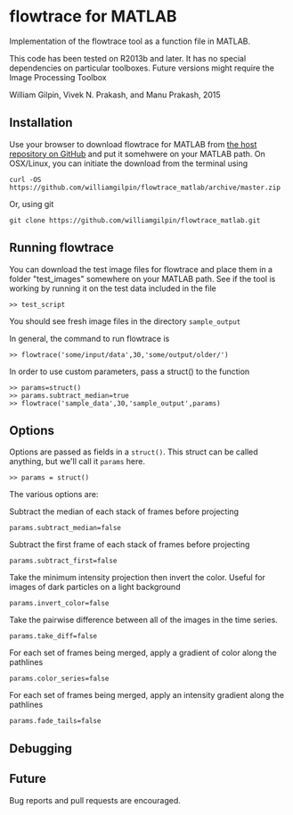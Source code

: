 # flowtrace for MATLAB

Implementation of the flowtrace tool as a function file in MATLAB.

This code has been tested on R2013b and later. It has no special dependencies on particular toolboxes. Future versions might require the Image Processing Toolbox

William Gilpin, Vivek N. Prakash, and Manu Prakash, 2015

## Installation

Use your browser to download flowtrace for MATLAB from [the host repository on GitHub](https://github.com/williamgilpin/flowtrace_matlab) and put it somehwere on your MATLAB path. On OSX/Linux, you can initiate the download from the terminal using

	curl -OS https://github.com/williamgilpin/flowtrace_matlab/archive/master.zip

Or, using git

	git clone https://github.com/williamgilpin/flowtrace_matlab.git

## Running flowtrace

You can download the test image files for flowtrace and place them in a folder "test_images" somewhere on your MATLAB path. See if the tool is working by running it on the test data included in the file

    >> test_script

You should see fresh image files in the directory `sample_output`

In general, the command to run flowtrace is

   	>> flowtrace('some/input/data',30,'some/output/older/')

In order to use custom parameters, pass a struct() to the function

    >> params=struct()
    >> params.subtract_median=true
    >> flowtrace('sample_data',30,'sample_output',params)

## Options

Options are passed as fields in a `struct()`. This struct can be called anything,
but we'll call it `params` here.
    
    >> params = struct()

The various options are:

Subtract the median of each stack of frames before projecting

	params.subtract_median=false

Subtract the first frame of each stack of frames before projecting

	params.subtract_first=false

Take the minimum intensity projection then invert the color. Useful for images of dark particles on a light background

	params.invert_color=false

Take the pairwise difference between all of the images in the time series.

	params.take_diff=false

For each set of frames being merged, apply a gradient of color along the pathlines

	params.color_series=false

For each set of frames being merged, apply an intensity gradient along the pathlines 

	params.fade_tails=false

## Debugging



## Future

Bug reports and pull requests are encouraged.


<script>
  (function(i,s,o,g,r,a,m){i['GoogleAnalyticsObject']=r;i[r]=i[r]||function(){
  (i[r].q=i[r].q||[]).push(arguments)},i[r].l=1*new Date();a=s.createElement(o),
  m=s.getElementsByTagName(o)[0];a.async=1;a.src=g;m.parentNode.insertBefore(a,m)
  })(window,document,'script','//www.google-analytics.com/analytics.js','ga');

  ga('create', 'UA-52823035-4', 'auto');
  ga('send', 'pageview');

</script>


